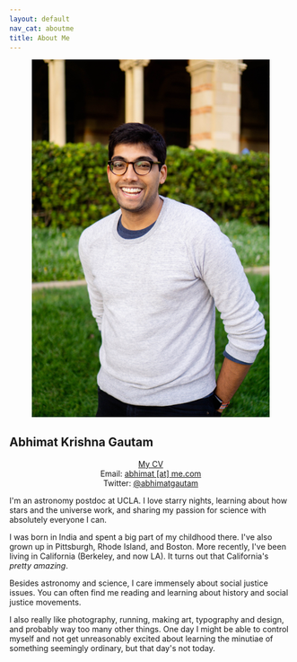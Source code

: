 ```yaml
---
layout: default
nav_cat: aboutme
title: About Me
---
```


<figure>
	<img src="./Me.jpg" alt="it me!" title="it me!" />
    <figcaption></figcaption>
</figure>

## **Abhimat Krishna Gautam**
<center><p><a href='/cv/cv_abhimat.pdf'>My CV</a><br>Email: <a href="mailto:abhimat@me.com">abhimat [at] me.com</a><br>Twitter: <a href="https://twitter.com/abhimatgautam">@abhimatgautam</a></p></center>

I'm an astronomy postdoc at UCLA. I love starry nights, learning about how stars and the universe work, and sharing my passion for science with absolutely everyone I can.

I was born in India and spent a big part of my childhood there. I've also grown up in Pittsburgh, Rhode Island, and Boston. More recently, I've been living in California (Berkeley, and now LA). It turns out that California's *pretty amazing*.

Besides astronomy and science, I care immensely about social justice issues. You can often find me reading and learning about history and social justice movements.

I also really like photography, running, making art, typography and design, and probably way too many other things. One day I might be able to control myself and not get unreasonably excited about learning the minutiae of something seemingly ordinary, but that day's not today.